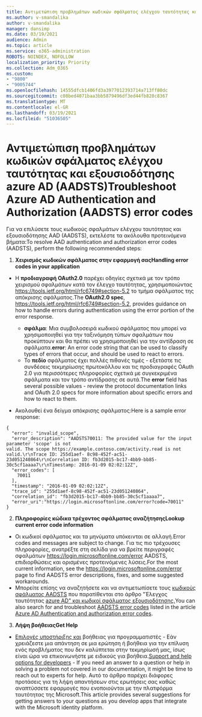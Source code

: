 ```yaml
---
title: Αντιμετώπιση προβλημάτων κωδικών σφάλματος ελέγχου ταυτότητας και εξουσιοδότησης azure AD (AADSTS)
ms.author: v-smandalika
author: v-smandalika
manager: dansimp
ms.date: 03/19/2021
audience: Admin
ms.topic: article
ms.service: o365-administration
ROBOTS: NOINDEX, NOFOLLOW
localization_priority: Priority
ms.collection: Adm_O365
ms.custom:
- "9800"
- "9005744"
ms.openlocfilehash: 14555dfcb1406fd3a3977012393714a713ff80dc
ms.sourcegitcommit: c08bed4071baa3bb5879496df3ed44fb828c8367
ms.translationtype: MT
ms.contentlocale: el-GR
ms.lasthandoff: 03/19/2021
ms.locfileid: "51036505"
---
```

# <a name="troubleshoot-azure-ad-authentication-and-authorization-aadsts-error-codes"></a><span data-ttu-id="2ac8e-102">Αντιμετώπιση προβλημάτων κωδικών σφάλματος ελέγχου ταυτότητας και εξουσιοδότησης azure AD (AADSTS)</span><span class="sxs-lookup"><span data-stu-id="2ac8e-102">Troubleshoot Azure AD Authentication and Authorization (AADSTS) error codes</span></span>

<span data-ttu-id="2ac8e-103">Για να επιλύσετε τους κωδικούς σφαλμάτων ελέγχου ταυτότητας και εξουσιοδότησης AAD (AADSTS), εκτελέστε τα ακόλουθα προτεινόμενα βήματα:</span><span class="sxs-lookup"><span data-stu-id="2ac8e-103">To resolve AAD authentication and authorization error codes (AADSTS), perform the following recommended steps:</span></span>

1. <span data-ttu-id="2ac8e-104">**Χειρισμός κωδικών σφάλματος στην εφαρμογή σας**</span><span class="sxs-lookup"><span data-stu-id="2ac8e-104">**Handling error codes in your application**</span></span>

- <span data-ttu-id="2ac8e-105">Η **προδιαγραφή OAuth2.0** παρέχει οδηγίες σχετικά με τον τρόπο χειρισμού σφαλμάτων κατά τον έλεγχο ταυτότητας, χρησιμοποιώντας https://tools.ietf.org/html/rfc6749#section-5.2 το τμήμα σφάλματος της απόκρισης σφάλματος.</span><span class="sxs-lookup"><span data-stu-id="2ac8e-105">The **OAuth2.0 spec**, https://tools.ietf.org/html/rfc6749#section-5.2, provides guidance on how to handle errors during authentication using the error portion of the error response.</span></span>

    - <span data-ttu-id="2ac8e-106">**σφάλμα**: Μια συμβολοσειρά κωδικού σφάλματος που μπορεί να χρησιμοποιηθεί για την ταξινόμηση τύπων σφαλμάτων που προκύπτουν και θα πρέπει να χρησιμοποιηθεί για την αντίδραση σε σφάλματα.</span><span class="sxs-lookup"><span data-stu-id="2ac8e-106">**error**: An error code string that can be used to classify types of errors that occur, and should be used to react to errors.</span></span>
    - <span data-ttu-id="2ac8e-107">Το **πεδίο** σφάλματος έχει πολλές πιθανές τιμές - εξετάστε τις συνδέσεις τεκμηρίωσης πρωτοκόλλου και τις προδιαγραφές OAuth 2.0 για περισσότερες πληροφορίες σχετικά με συγκεκριμένα σφάλματα και τον τρόπο αντίδρασης σε αυτά.</span><span class="sxs-lookup"><span data-stu-id="2ac8e-107">The **error** field has several possible values - review the protocol documentation links and OAuth 2.0 specs for more information about specific errors and how to react to them.</span></span>

- <span data-ttu-id="2ac8e-108">Ακολουθεί ένα δείγμα απόκρισης σφάλματος:</span><span class="sxs-lookup"><span data-stu-id="2ac8e-108">Here is a sample error response:</span></span>
```
{
  "error": "invalid_scope",
  "error_description": "AADSTS70011: The provided value for the input parameter 'scope' is not 
valid. The scope https://example.contoso.com/activity.read is not valid.\r\nTrace ID: 255d1aef- 8c98-452f-ac51-23d051240864\r\nCorrelation ID: fb3d2015-bc17-4bb9-bb85-30c5cf1aaaa7\r\nTimestamp: 2016-01-09 02:02:12Z",
  "error_codes": [
    70011
  ],
  "timestamp": "2016-01-09 02:02:12Z",
  "trace_id": "255d1aef-8c98-452f-ac51-23d051240864",
  "correlation_id": "fb3d2015-bc17-4bb9-bb85-30c5cf1aaaa7", 
  "error_uri":"https://login.microsoftonline.com/error?code=70011"
}
```
2. <span data-ttu-id="2ac8e-109">**Πληροφορίες κώδικα τρέχοντος σφάλματος αναζήτησης**</span><span class="sxs-lookup"><span data-stu-id="2ac8e-109">**Lookup current error code information**</span></span>

- <span data-ttu-id="2ac8e-110">Οι κωδικοί σφάλματος και τα μηνύματα υπόκεινται σε αλλαγή.</span><span class="sxs-lookup"><span data-stu-id="2ac8e-110">Error codes and messages are subject to change.</span></span> <span data-ttu-id="2ac8e-111">Για τις πιο τρέχουσες πληροφορίες, ανατρέξτε στη σελίδα για να βρείτε περιγραφές σφαλμάτων https://login.microsoftonline.com/error AADSTS, επιδιορθώσεις και ορισμένες προτεινόμενες λύσεις.</span><span class="sxs-lookup"><span data-stu-id="2ac8e-111">For the most current information, see the https://login.microsoftonline.com/error page to find AADSTS error descriptions, fixes, and some suggested workarounds.</span></span>
- <span data-ttu-id="2ac8e-112">Μπορείτε επίσης να αναζητήσετε και να αντιμετωπίσετε τους [κωδικούς σφάλματος AADSTS](https://docs.microsoft.com/azure/active-directory/develop/reference-aadsts-error-codes#aadsts-error-codes) που παρατίθενται στο άρθρο "Έλεγχος ταυτότητας [azure AD" και κωδικοί σφάλματος εξουσιοδότησης.](https://docs.microsoft.com/azure/active-directory/develop/reference-aadsts-error-codes#handling-error-codes-in-your-application)</span><span class="sxs-lookup"><span data-stu-id="2ac8e-112">You can also search for and troubleshoot [AADSTS error codes](https://docs.microsoft.com/azure/active-directory/develop/reference-aadsts-error-codes#aadsts-error-codes) listed in the article [Azure AD Authentication and authorization error codes](https://docs.microsoft.com/azure/active-directory/develop/reference-aadsts-error-codes#handling-error-codes-in-your-application).</span></span>

3. <span data-ttu-id="2ac8e-113">**Λήψη βοήθειας**</span><span class="sxs-lookup"><span data-stu-id="2ac8e-113">**Get Help**</span></span>

- <span data-ttu-id="2ac8e-114">[Επιλογές υποστήριξης και](https://docs.microsoft.com/azure/active-directory/develop/developer-support-help-options) βοήθειας για προγραμματιστές - Εάν χρειάζεστε μια απάντηση σε μια ερώτηση ή βοήθεια για την επίλυση ενός προβλήματος που δεν καλύπτεται στην τεκμηρίωσή μας, ίσως είναι ώρα να επικοινωνήστε με ειδικούς για βοήθεια.</span><span class="sxs-lookup"><span data-stu-id="2ac8e-114">[Support and help options for developers](https://docs.microsoft.com/azure/active-directory/develop/developer-support-help-options) - If you need an answer to a question or help in solving a problem not covered in our documentation, it might be time to reach out to experts for help.</span></span> <span data-ttu-id="2ac8e-115">Αυτό το άρθρο παρέχει διάφορες προτάσεις για τη λήψη απαντήσεων στις ερωτήσεις σας καθώς αναπτύσσετε εφαρμογές που ενοποιούνται με την πλατφόρμα ταυτότητας της Microsoft.</span><span class="sxs-lookup"><span data-stu-id="2ac8e-115">This article provides several suggestions for getting answers to your questions as you develop apps that integrate with the Microsoft identity platform.</span></span>








